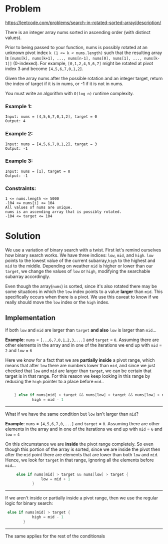 # Problem
https://leetcode.com/problems/search-in-rotated-sorted-array/description/

There is an integer array nums sorted in ascending order (with distinct values).

Prior to being passed to your function, nums is possibly rotated at an unknown pivot index `k (1 <= k < nums.length)` such that the resulting array is `[nums[k], nums[k+1], ..., nums[n-1], nums[0], nums[1], ..., nums[k-1]]` (0-indexed). For example, `[0,1,2,4,5,6,7]` might be rotated at pivot index 3 and become `[4,5,6,7,0,1,2]`.

Given the array nums after the possible rotation and an integer target, return the index of target if it is in nums, or -1 if it is not in nums.

You must write an algorithm with `O(log n)` runtime complexity.


### Example 1:

    Input: nums = [4,5,6,7,0,1,2], target = 0
    Output: 4

### Example 2:

    Input: nums = [4,5,6,7,0,1,2], target = 3
    Output: -1

### Example 3:

    Input: nums = [1], target = 0
    Output: -1


### Constraints:

    1 <= nums.length <= 5000
    -104 <= nums[i] <= 104
    All values of nums are unique.
    nums is an ascending array that is possibly rotated.
    -104 <= target <= 104

# Solution
We use a variation of binary search with a twist. First let's remind ourselves how binary search works. We have three indices: `low`, `mid`, and `high`. `low` points to the lowest value of the current subarray,`high` to the highest and `mid` to the middle. 
Depending on weather `mid` is higher or lower than our `target`, we change the values of `low` or `high`, modifying the searchable subarray accordingly. 

Even though the array(`nums`) is sorted, since it's also rotated there may be some situations in which the `low` index points to a value **larger** than `mid`. This specifically occurs when there is a pivot. We use this caveat to know if we really should move the `low` index or the `high` index. 

## Implementation
If both `low` and `mid` are larger than `target` **and also** `low` is larger than `mid`...

**Example**: `nums` = `[..,6,7,0,1,2,3,...]` and `target` = `0`. Assuming there are other elements in the array and in one of the iterations we end up with `mid` = `2` and `low` = `6`

Here we know for a fact that we are **partially inside** a pivot range, which means that after `low` there are numbers lower than `mid`, and since we just checked that `low` and `mid` are larger than `target`, we can be certain that target is in that range. For this reason we keep looking in this range by reducing the `high` pointer to a place before `mid`..

```go

    } else if nums[mid] > target && nums[low] > target && nums[low] > nums[mid] {
            high = mid - 1
```


---
What if we have the same condition but `low` isn't larger than `mid`? 

**Example**: `nums` = `[4,5,6,7,0,...]` and `target` = `0`. Assuming there are other elements in the array and in one of the iterations we end up with `mid` = `6` and `low` = `4`

On this circumstance we are **inside** the pivot range completely. So even though this portion of the array is sorted, since we are inside the pivot then after the `mid` point there are elements that are lower than both `low` and `mid`. Hence, we look for `target` in that range, ignoring all the elements before `mid`...

```go
     else if nums[mid] > target && nums[low] > target {
                low = mid + 1
            }
```

---
If we aren't inside or partially inside a pivot range, then we use the regular logic for binary search:
```go
 else if nums[mid] > target {
			high = mid - 1
		}
```
---
The same applies for the rest of the conditionals